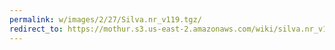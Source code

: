 ```yaml
---
permalink: w/images/2/27/Silva.nr_v119.tgz/
redirect_to: https://mothur.s3.us-east-2.amazonaws.com/wiki/silva.nr_v119.tgz
---
```


